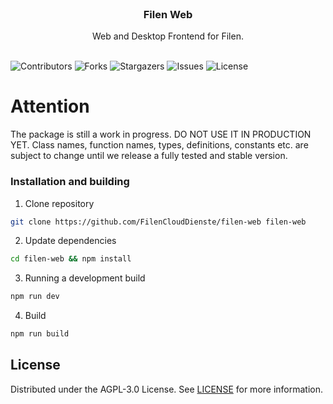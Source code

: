 <br/>
<p align="center">
  <h3 align="center">Filen Web</h3>

  <p align="center">
    Web and Desktop Frontend for Filen.
    <br/>
    <br/>
  </p>
</p>

![Contributors](https://img.shields.io/github/contributors/FilenCloudDienste/filen-web?color=dark-green) ![Forks](https://img.shields.io/github/forks/FilenCloudDienste/filen-web?style=social) ![Stargazers](https://img.shields.io/github/stars/FilenCloudDienste/filen-web?style=social) ![Issues](https://img.shields.io/github/issues/FilenCloudDienste/filen-web) ![License](https://img.shields.io/github/license/FilenCloudDienste/filen-web)

# Attention

The package is still a work in progress. DO NOT USE IT IN PRODUCTION YET. Class names, function names, types, definitions, constants etc. are subject to change until we release a fully tested and stable version.

### Installation and building

1. Clone repository

```sh
git clone https://github.com/FilenCloudDienste/filen-web filen-web
```

2. Update dependencies

```sh
cd filen-web && npm install
```

3. Running a development build

```sh
npm run dev
```

4. Build

```sh
npm run build
```

## License

Distributed under the AGPL-3.0 License. See [LICENSE](https://github.com/FilenCloudDienste/filen-s3/blob/main/LICENSE.md) for more information.
